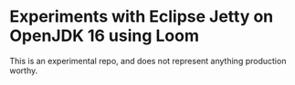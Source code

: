 # Experiments with Eclipse Jetty on OpenJDK 16 using Loom

This is an experimental repo, and does not represent anything production worthy.

